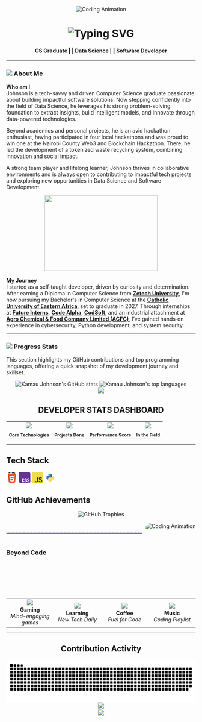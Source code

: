 <p align="center">
  <img 
    src="https://user-images.githubusercontent.com/74038190/225813708-98b745f2-7d22-48cf-9150-083f1b00d6c9.gif" 
    alt="Coding Animation" 
    width="500" 
    height="300" />
</p>

<h1 align="center">
  <img src="https://readme-typing-svg.herokuapp.com/?font=Righteous&size=35&center=true&vCenter=true&width=500&height=70&duration=4000&lines=Hey👋+I'm+Kamau+Johnson;Computer+Scientist;Data+Science+Practitioner;Web+Developer;Cyber+Security+Analyst;Graphics+Designer" alt="Typing SVG" />
</h1>


<h4 align="center">CS Graduate | | Data Science |  | Software Developer </h4>

---

### <img src="https://media.giphy.com/media/VgCDAzcKvsR6OM0uWg/giphy.gif" width="50"> About Me

**Who am I**  
Johnson is a tech-savvy and driven Computer Science graduate passionate about building impactful software solutions. Now stepping confidently into the field of Data Science, he leverages his strong problem-solving foundation to extract insights, build intelligent models, and innovate through data-powered technologies.

Beyond academics and personal projects, he is an avid hackathon enthusiast, having participated in four local hackathons and was proud to win one at the Nairobi County Web3 and Blockchain Hackathon. There, he led the development of a tokenized waste recycling system, combining innovation and social impact.

A strong team player and lifelong learner, Johnson thrives in collaborative environments and is always open to contributing to impactful tech projects and exploring new opportunities in Data Science and Software Development.
<div align="center">
  <img src="https://media.giphy.com/media/qgQUggAC3Pfv687qPC/giphy.gif" width="300" height="200" />
</div>

**My Journey**  
I started as a self‑taught developer, driven by curiosity and determination. After earning a Diploma in Computer Science from [**Zetech University**](https://www.zetech.ac.ke), I'm now pursuing my Bachelor's in Computer Science at the [**Catholic University of Eastern Africa**](https://www.cuea.edu), set to graduate in 2027. Through internships at [**Future Interns**](https://futureinterns.com), [**Code Alpha**](https://www.codealpha.tech/internship.html), [**CodSoft**](https://www.codsoft.in), and an industrial attachment at [**Agro Chemical & Food Company Limited (ACFC)**](https://acfc.co.ke), I’ve gained hands‑on experience in cybersecurity, Python development, and system security.

---

### <img src="https://media.giphy.com/media/iY8CRBdQXODJSCERIr/giphy.gif" width="40"> Progress Stats
This section highlights my GitHub contributions and top programming languages, offering a quick snapshot of my development journey and skillset.
<div align="center">
  <img src="https://github-readme-stats.vercel.app/api?username=kamau-johnson&hide_title=false&hide_rank=false&show_icons=true&include_all_commits=true&count_private=true&disable_animations=false&theme=dracula&locale=en&hide_border=false" height="180" alt="Kamau Johnson's GitHub stats"  />
  <img src="https://github-readme-stats.vercel.app/api/top-langs?username=kamau-johnson&locale=en&hide_title=false&layout=compact&card_width=320&langs_count=5&theme=dracula&hide_border=false" height="180" alt="Kamau Johnson's top languages"  />
</div>
<div align="center">

<img src="https://user-images.githubusercontent.com/73097560/115834477-dbab4500-a447-11eb-908a-139a6edaec5c.gif">

## DEVELOPER STATS DASHBOARD
<div align="center"> 
  <table> 
    <tr> 
      <td align="center"> 
        <img src="https://img.shields.io/badge/%20TECH%20STACK-5%20Tools-blueviolet?style=for-the-badge&logo=appveyor&labelColor=111111" /><br /> 
        <sub><b>Core Technologies</b></sub> 
      </td> 
      <td align="center"> 
        <img src="https://img.shields.io/badge/%20PROJECTS%20BUILT-15%2B-success?style=for-the-badge&logo=github&labelColor=111111" /><br /> 
        <sub><b>Projects Done</b></sub> 
      </td> 
      <td align="center"> 
        <img src="https://img.shields.io/badge/%20PROFICIENCY-55%25-00bfff?style=for-the-badge&logo=codeforces&labelColor=111111" /><br /> 
        <sub><b>Performance Score</b></sub> 
      </td> 
      <td align="center"> 
        <img src="https://img.shields.io/badge/%20EXPERIENCE-6 Months%2B%20-orange?style=for-the-badge&logo=clockify&labelColor=111111" /><br /> 
        <sub><b>In the Field</b></sub> 
      </td> 
    </tr> 
  </table> 
</div>

---

<div align="left">

## Tech Stack

<code><img height="30" src="https://raw.githubusercontent.com/github/explore/80688e429a7d4ef2fca1e82350fe8e3517d3494d/topics/html/html.png" alt="HTML"></code>
<code><img height="30" src="https://raw.githubusercontent.com/github/explore/80688e429a7d4ef2fca1e82350fe8e3517d3494d/topics/css/css.png" alt="CSS"></code>
<code><img height="30" src="https://raw.githubusercontent.com/github/explore/80688e429a7d4ef2fca1e82350fe8e3517d3494d/topics/javascript/javascript.png" alt="JavaScript"></code>
<code><img height="30" src="https://raw.githubusercontent.com/github/explore/80688e429a7d4ef2fca1e82350fe8e3517d3494d/topics/python/python.png" alt="Python"></code>


## GitHub Achievements

<!-- GitHub Trophies Section -->
<div align="center">
  <img 
    src="https://github-profile-trophy.vercel.app/?username=Kamau-Johnson&theme=tokyonight&no-frame=true&no-bg=true&margin-w=8" 
    alt="GitHub Trophies" 
    style="max-width: 100%; height: auto;"
  />
</div>

<!-- Animated GIF Section -->
<img 
  align="right" 
  height="200" 
  alt="Coding Animation" 
  src="https://user-images.githubusercontent.com/74038190/229223263-cf2e4b07-2615-4f87-9c38-e37600f8381a.gif" 
  style="border-radius: 12px; margin-left: 10px;"
/>

<!-- Optional Divider -->
<hr style="border: none; border-top: 2px dashed #6c63ff; margin: 40px 0;" />


### Beyond Code

</div>

<table align="center">
<tr>
<td align="center" width="25%">
<img src="https://user-images.githubusercontent.com/74038190/212284087-bbe7e430-757e-4901-90bf-4cd2ce3e1852.gif" width="50"><br>
<strong>Gaming</strong><br>
<em>Mind-engaging games</em>
</td>
<td align="center" width="25%">
<img src="https://user-images.githubusercontent.com/74038190/212284158-e840e285-664b-44d7-b79b-e264b5e54825.gif" width="50"><br>
<strong>Learning</strong><br>
<em>New Tech Daily</em>
</td>
<td align="center" width="25%">
<img src="https://user-images.githubusercontent.com/74038190/212284100-561aa473-3905-4a80-b561-0d28506553ee.gif" width="50"><br>
<strong>Coffee</strong><br>
<em>Fuel for Code</em>
</td>
<td align="center" width="25%">
<img src="https://user-images.githubusercontent.com/74038190/212284136-03988914-d899-44b4-b1d9-4eeccf656e44.gif" width="50"><br>
<strong>Music</strong><br>
<em>Coding Playlist</em>
</td>
</tr>
</table>

---

## Contribution Activity
<div align="center">
  <img src="https://raw.githubusercontent.com/Platane/snk/output/github-contribution-grid-snake.svg" alt="Snake animation" />
</div>

<div align="center">
  <img src="https://capsule-render.vercel.app/api?type=waving&color=gradient&height=60&section=footer"/>
</div>

<div align="center">
  <img src="https://readme-typing-svg.herokuapp.com/?font=Righteous&size=25&center=true&vCenter=true&width=600&height=50&duration=4000&lines=Thanks+for+visiting;Let's+build+something+amazing+together" />
</div>
